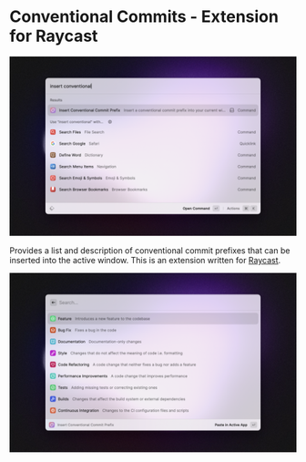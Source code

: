 # Conventional Commits - Extension for Raycast

![Command Screenshot](./cc-screenshot.png)

Provides a list and description of conventional commit prefixes that can be inserted into the active window. This is an extension written for [Raycast](https://www.raycast.com).

![Example of the list of commands available](./metadata/conventional-commits-1.png)
